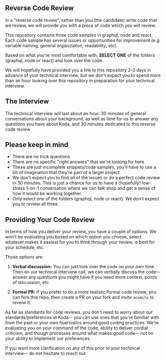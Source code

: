 ## Reverse Code Review

In a "reverse code review", rather than you (the candidate) write code that we review, we will provide you with a piece of code which you will review.

This repository contains three code samples in graphql, node and react. Each code sample has several issues or opportunities for improvement (e.g. variable naming, general organization, readability, etc).

Based on what you're most comfortable with, **SELECT ONE** of the folders (graphql, node or react) and look over the code.

We will hopefully have provided you a link to this repository 2-3 days in advance of your technical interview, but we don't expect you to spend more than an hour looking over this repository in preparation for your technical interview.

## The Interview

The technical interview will last about an hour. 30 minutes of general conversations about your background, as well as time for us to answer any questions you have about Koda, and 30 minutes dedicated to this reverse code review.

## Please keep in mind

- There are no trick questions
- There are no specific "right answers" that we're looking for here
- These are just incomplete snippets/code samples, you'll have to use a bit of imagination that they're part of a larger project
- We don't expect you to find all of the issues or do a perfect code review in 30 minutes. This is just a chance for us to have a (hopefully) low-stress 1-on-1 conversation where we can talk shop and get a sense of how it would be working together.
- Only select one of the folders (graphql, node or react). We don't expect you to review all three.

## Providing Your Code Review

In terms of how you deliver your review, you have a couple of options. We won't be evaluating you based on which option you choose, select whatever makes it easiest for you to think through your review, is best for your schedule, etc.

Those options are:

1. **Verbal discussion:** You can just look over the code on your own time. Then on our technical interview call, we can verbally discuss the code-- answer any questions you might have if you need more context, points of discussion, etc

2. **Formal PR:** If you prefer to do a more realistic/formal code review, you can fork this repo, then create a PR on your fork and invite `acomito` to reveiw it.

As far as standards for code reviews, you don't need to worry about our standards/preferences at Koda-- you can use ones that you're familiar with from the past or your own huersistics around good coding practices. We're evaluating you on your command of the code, ability to deliver cordial criticism, and though processes around what makes good code-- not on your ability to implement our preferences.

If you want more clarification on any of this prior to your technical interview-- do not hesitate to reach out.
